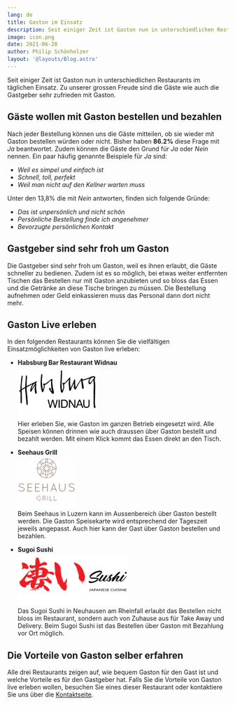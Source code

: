 ```yaml
---
lang: de
title: Gaston im Einsatz
description: Seit einiger Zeit ist Gaston nun in unterschiedlichen Restaurants im täglichen Einsatz. Zu unserer grossen Freude sind die Gäste wie auch die Gastgeber sehr zufrieden mit Gaston.
image: icon.png
date: 2021-06-28
author: Philip Schönholzer
layout: '@layouts/Blog.astro'
---
```


Seit einiger Zeit ist Gaston nun in unterschiedlichen Restaurants im täglichen Einsatz. Zu unserer grossen Freude sind die Gäste wie auch die Gastgeber sehr zufrieden mit Gaston.

## Gäste wollen mit Gaston bestellen und bezahlen

Nach jeder Bestellung können uns die Gäste mitteilen, ob sie wieder mit Gaston bestellen würden oder nicht. Bisher haben **86.2%** diese Frage mit _Ja_ beantwortet. Zudem können die Gäste den Grund für _Ja_ oder _Nein_ nennen. Ein paar häufig genannte Beispiele für _Ja_ sind:

- _Weil es simpel und einfach ist_
- _Schnell, toll, perfekt_
- _Weil man nicht auf den Kellner warten muss_

Unter den 13,8% die mit _Nein_ antworten, finden sich folgende Gründe:

- _Das ist unpersönlich und nicht schön_
- _Persönliche Bestellung finde ich angenehmer_
- _Bevorzugte persönlichen Kontakt_

## Gastgeber sind sehr froh um Gaston

Die Gastgeber sind sehr froh um Gaston, weil es ihnen erlaubt, die Gäste schneller zu bedienen. Zudem ist es so möglich, bei etwas weiter entfernten Tischen das Bestellen nur mit Gaston anzubieten und so bloss das Essen und die Getränke an diese Tische bringen zu müssen. Die Bestellung aufnehmen oder Geld einkassieren muss das Personal dann dort nicht mehr.

## Gaston Live erleben

In den folgenden Restaurants können Sie die vielfältigen Einsatzmöglichkeiten von Gaston live erleben:

- **Habsburg Bar Restaurant Widnau**  
  ![Habsburg Bar Logo](./habsburg.png)  
  Hier erleben Sie, wie Gaston im ganzen Betrieb eingesetzt wird. Alle Speisen können drinnen wie auch draussen über Gaston bestellt und bezahlt werden. Mit einem Klick kommt das Essen direkt an den Tisch.

- **Seehaus Grill**  
  ![Seehaus Grill Logo](./seehaus-grill.png)  
  Beim Seehaus in Luzern kann im Aussenbereich über Gaston bestellt werden. Die Gaston Speisekarte wird entsprechend der Tageszeit jeweils angepasst. Auch hier kann der Gast über Gaston bestellen und bezahlen.

- **Sugoi Sushi**  
  ![Sugoi Sushi Logo](./sugoi-sushi.png)  
  Das Sugoi Sushi in Neuhausen am Rheinfall erlaubt das Bestellen nicht bloss im Restaurant, sondern auch von Zuhause aus für Take Away und Delivery. Beim Sugoi Sushi ist das Bestellen über Gaston mit Bezahlung vor Ort möglich.

## Die Vorteile von Gaston selber erfahren

Alle drei Restaurants zeigen auf, wie bequem Gaston für den Gast ist und welche Vorteile es für den Gastgeber hat. Falls Sie die Vorteile von Gaston live erleben wollen, besuchen Sie eines dieser Restaurant oder kontaktiere Sie uns über die [Kontaktseite](/de/contact/).

